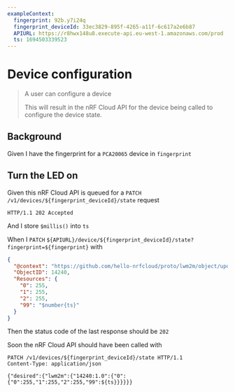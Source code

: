 ```yaml
---
exampleContext:
  fingerprint: 92b.y7i24q
  fingerprint_deviceId: 33ec3829-895f-4265-a11f-6c617a2e6b87
  APIURL: https://r8hwx148u8.execute-api.eu-west-1.amazonaws.com/prod
  ts: 1694503339523
---
```


# Device configuration

> A user can configure a device
>
> This will result in the nRF Cloud API for the device being called to configure
> the device state.

## Background

Given I have the fingerprint for a `PCA20065` device in `fingerprint`

## Turn the LED on

Given this nRF Cloud API is queued for a
`PATCH /v1/devices/${fingerprint_deviceId}/state` request

```
HTTP/1.1 202 Accepted
```

And I store `$millis()` into `ts`

When I `PATCH`
`${APIURL}/device/${fingerprint_deviceId}/state?fingerprint=${fingerprint}` with

```json
{
  "@context": "https://github.com/hello-nrfcloud/proto/lwm2m/object/update",
  "ObjectID": 14240,
  "Resources": {
    "0": 255,
    "1": 255,
    "2": 255,
    "99": "$number{ts}"
  }
}
```

Then the status code of the last response should be `202`

Soon the nRF Cloud API should have been called with

```
PATCH /v1/devices/${fingerprint_deviceId}/state HTTP/1.1
Content-Type: application/json

{"desired":{"lwm2m":{"14240:1.0":{"0":{"0":255,"1":255,"2":255,"99":${ts}}}}}}
```

